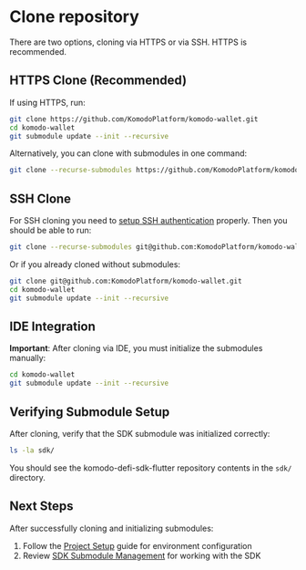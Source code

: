 # Clone repository

There are two options, cloning via HTTPS or via SSH. HTTPS is recommended.

## HTTPS Clone (Recommended)

If using HTTPS, run:

```bash
git clone https://github.com/KomodoPlatform/komodo-wallet.git
cd komodo-wallet
git submodule update --init --recursive
```

Alternatively, you can clone with submodules in one command:

```bash
git clone --recurse-submodules https://github.com/KomodoPlatform/komodo-wallet.git
```

## SSH Clone

For SSH cloning you need to [setup SSH authentication](https://docs.github.com/en/authentication/connecting-to-github-with-ssh) properly.
Then you should be able to run:

```bash
git clone --recurse-submodules git@github.com:KomodoPlatform/komodo-wallet.git
```

Or if you already cloned without submodules:

```bash
git clone git@github.com:KomodoPlatform/komodo-wallet.git
cd komodo-wallet
git submodule update --init --recursive
```

## IDE Integration

**Important**: After cloning via IDE, you must initialize the submodules manually:

```bash
cd komodo-wallet
git submodule update --init --recursive
```

## Verifying Submodule Setup

After cloning, verify that the SDK submodule was initialized correctly:

```bash
ls -la sdk/
```

You should see the komodo-defi-sdk-flutter repository contents in the `sdk/` directory.

## Next Steps

After successfully cloning and initializing submodules:

1. Follow the [Project Setup](PROJECT_SETUP.md) guide for environment configuration
2. Review [SDK Submodule Management](SDK_SUBMODULE_MANAGEMENT.md) for working with the SDK
